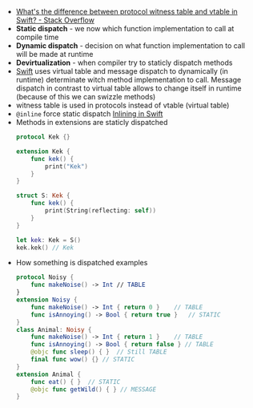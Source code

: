 - [What's the difference between protocol witness table and vtable in Swift? - Stack Overflow](https://stackoverflow.com/questions/56794554/whats-the-difference-between-protocol-witness-table-and-vtable-in-swift)
- **Static dispatch** - we now which function implementation to call at compile time
- **Dynamic dispatch** - decision on what function implementation to call will be made at runtime
- **Devirtualization** - when compiler try to staticly dispatch methods
- [Swift](Swift.md) uses virtual table and message dispatch to dynamically (in runtime) determinate witch method implementation to call. Message dispatch in contrast to virtual table allows to change itself in runtime (because of this we can swizzle methods)
- witness table is used in protocols instead of vtable (virtual table)
- `@inline` force static dispatch [Inlining in Swift](Inlining%20in%20Swift.md)
- Methods in extensions are staticly dispatched
	```swift
	protocol Kek {}

	extension Kek {
		func kek() {
			print("Kek")
		}
	}

	struct S: Kek {
		func kek() {
			print(String(reflecting: self))
		}
	}

	let kek: Kek = S()
	kek.kek() // Kek
	```
- How something is dispatched examples
	```swift
	protocol Noisy {
		func makeNoise() -> Int	// TABLE
	}
	extension Noisy {
		func makeNoise() -> Int { return 0 }	// TABLE
		func isAnnoying() -> Bool { return true }	// STATIC
	}
	class Animal: Noisy {
		func makeNoise() -> Int { return 1 }	// TABLE
		func isAnnoying() -> Bool { return false } // TABLE
		@objc func sleep() { }	// Still TABLE
		final func wow() {} // STATIC
	}
	extension Animal {
		func eat() { }	// STATIC
		@objc func getWild() { } // MESSAGE
	}
	
	```


